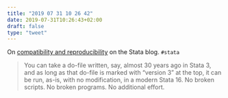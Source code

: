 ```yaml
---
title: "2019 07 31 10 26 42"
date: 2019-07-31T10:26:43+02:00
draft: false
type: "tweet"
---
```

On [compatibility and reproducibility](https://blog.stata.com/2019/07/30/compatibility-and-reproducibility/) on the Stata blog. `#stata`

> You can take a do-file written, say, almost 30 years ago in Stata 3, and as long as that do-file is marked with “version 3” at the top, it can be run, as-is, with no modification, in a modern Stata 16. No broken scripts. No broken programs. No additional effort.
